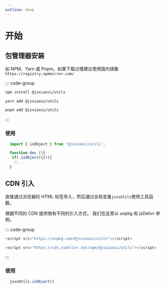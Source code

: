 ```yaml
---
outline: deep
---
```


# 开始

## 包管理器安装

如 NPM、Yarn 或 Pnpm。如果下载过慢建议使用国内镜像`https://registry.npmmirror.com/`

::: code-group

```sh [npm]
npm install @jsxiaosi/utils
```

``` sh [yarn]
yarn add @jsxiaosi/utils
```

``` sh [pnpm]
pnpm add @jsxiaosi/utils
```

:::

### 使用

``` js
  import { isObject } from '@jsxiaosi/utils';

  function dev (){
   if( isObject({})){
    // ...
  }
```

## CDN 引入

直接通过浏览器的 HTML 标签导入，然后通过全局变量`jsxsUtils`使用工具函数。

根据不同的 CDN 提供商有不同的引入方式， 我们在这里以 unpkg 和 jsDelivr 举例。

::: code-group

``` js [unpkg]
<script src="https://unpkg.com/@jsxiaosi/utils"></script>
```

``` js [jsdelivr]
<script src="https://cdn.jsdelivr.net/npm/@jsxiaosi/utils"></script>
```

:::

### 使用

``` js
  jsxsUtils.isObject()
```
